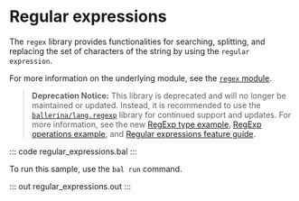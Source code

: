 # Regular expressions

The `regex` library provides functionalities for searching, splitting, and replacing the set of characters of the string by using the `regular expression`.

For more information on the underlying module, see the [`regex` module](https://lib.ballerina.io/ballerina/regex/latest/).

>**Deprecation Notice:** This library is deprecated and will no longer be maintained or updated. Instead, it is recommended to use the [`ballerina/lang.regexp`](https://lib.ballerina.io/ballerina/lang.regexp/latest) library for continued support and updates. For more information, see the new [RegExp type example](/learn/by-example/regexp-type), [RegExp operations example](/learn/by-example/regexp-operations), and [Regular expressions feature guide](/learn/distinctive-language-features/advanced-general-purpose-language-features/#regular-expressions).

::: code regular_expressions.bal :::

To run this sample, use the `bal run` command.

::: out regular_expressions.out :::

